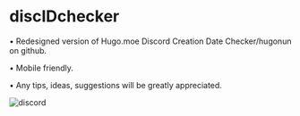 # discIDchecker

• Redesigned version of Hugo.moe Discord Creation Date Checker/hugonun on github.

• Mobile friendly.

• Any tips, ideas, suggestions will be greatly appreciated.

![discord](https://user-images.githubusercontent.com/71146091/223927517-2580c21c-e6e1-45a4-9d85-e51d35673aa4.png)

